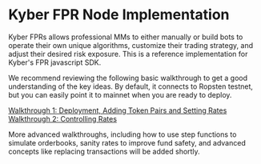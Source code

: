 # Kyber FPR Node Implementation

Kyber FPRs allows professional MMs to either manually or build bots to operate their own unique algorithms, customize their trading strategy, and adjust their desired risk exposure. This is a reference implementation for Kyber's FPR javascript SDK. 

We recommend reviewing the following basic walkthrough to get a good understanding of the key ideas. By default, it connects to Ropsten testnet, but you can easily point it to mainnet when you are ready to deploy. 

[Walkthrough 1: Deployment, Adding Token Pairs and Setting Rates](walkthroughs/basicsWalkthrough.md)
[Walkthrough 2: Controlling Rates](walkthroughs/walkthrough2.md)

More advanced walkthroughs, including how to use step functions to simulate orderbooks, sanity rates to improve fund safety, and advanced concepts like replacing transactions will be added shortly.

